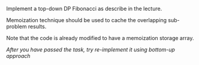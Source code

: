 
Implement a top-down DP Fibonacci as describe in the lecture.

Memoization technique should be used to cache the overlapping sub-problem results.

Note that the code is already modified to have a memoization storage array.

*After you have passed the task, try re-implement it using bottom-up approach*